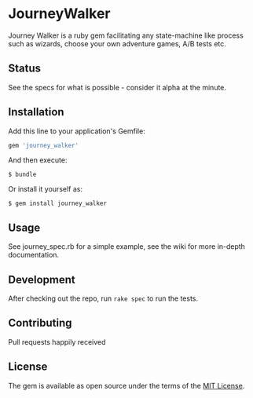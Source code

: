 # JourneyWalker

Journey Walker is a ruby gem facilitating any state-machine like process such as wizards, choose your own adventure games, A/B tests etc.

## Status
See the specs for what is possible - consider it alpha at the minute.

## Installation

Add this line to your application's Gemfile:

```ruby
gem 'journey_walker'
```

And then execute:

    $ bundle

Or install it yourself as:

    $ gem install journey_walker

## Usage

See journey_spec.rb for a simple example, see the wiki for more in-depth documentation.

## Development

After checking out the repo, run `rake spec` to run the tests.

## Contributing

Pull requests happily received

## License

The gem is available as open source under the terms of the [MIT License](http://opensource.org/licenses/MIT).

